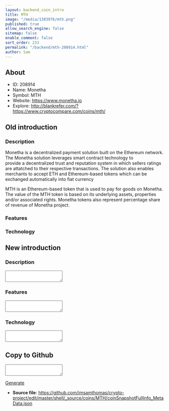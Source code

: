 ```yaml
---
layout: backend_coin_intro
title: MTH
image: "/media/1383976/mth.png"
published: true
allow_search_engine: false
sitemap: false
enable_comment: false
sort_order: 233
permalink: "/backend/mth-208914.html"
author: Sam
---
```


## About

- ID: 208914
- Name: Monetha
- Symbol: MTH
- Website: https://www.monetha.io
- Explore: http://blankrefer.com/?https://www.cryptocompare.com/coins/mth/


## Old introduction

### Description

<p>Monetha is a decentralized payment solution built on the Ethereum network. The Monetha solution leverages smart contract technology to provide a <span>decentralized trust and reputation system in which sellers ratings are attatched to their respective transactions. The solution also enables merchants to accept ETH and Ethereum-based tokens which can be exchanged automatically into fiat currency</span></p><p><span>MTH is an Ethereum-based token that is used to pay for goods on Monetha. The value of the MTH token is based on its underlying assets, properties and/or <span>associated rights. Monetha tokens also represent percentage share of revenue of Monetha project.</span></span></p>

### Features


### Technology




## New introduction


### Description
<textarea id="meta_description" name="description"></textarea>

### Features
<textarea id="meta_features" name="features"></textarea>

### Technology
<textarea id="meta_technology" name="technology"></textarea>


## Copy to Github

<textarea id="coinsnapshotfullinfo_metadata"></textarea>

<a href="#gen" onclick="generateMetaDatJson()">Generate</a>

- **Source file**: <a href="https://github.com/imsamthomas/crypto-project/edit/master/shell/_source/coins/MTH/coinSnapshotFullInfo_MetaData.json">https://github.com/imsamthomas/crypto-project/edit/master/shell/_source/coins/MTH/coinSnapshotFullInfo_MetaData.json</a>

